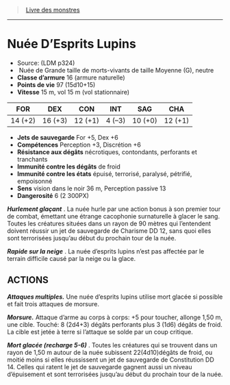 ﻿> [Livre des monstres](tome_of_beasts.md)

---

# Nuée D’Esprits Lupins

- Source: (LDM p324)
-  Nuée de Grande taille de morts-vivants de taille Moyenne (G), neutre
- **Classe d’armure** 16 (armure naturelle)
- **Points de vie** 97 (15d10+15)
- **Vitesse** 15 m, vol 15 m (vol stationnaire)

|FOR|DEX|CON|INT|SAG|CHA|
|---|---|---|---|---|---|
|14 (+2)|16 (+3)|12 (+1)|4 (–3)|10 (+0)|12 (+1)|

- **Jets de sauvegarde** For +5, Dex +6
- **Compétences** Perception +3, Discrétion +6
- **Résistance aux dégâts** nécrotiques, contondants, perforants et tranchants
- **Immunité contre les dégâts** de froid
- **Immunité contre les états** épuisé, terrorisé, paralysé, pétrifié, empoisonné
- **Sens** vision dans le noir 36 m, Perception passive 13
- **Dangerosité** 6 (2 300PX)

**_Hurlement glaçant_** . La nuée hurle par une action bonus à son premier tour de combat, émettant une étrange cacophonie surnaturelle à glacer le sang. Toutes les créatures situées dans un rayon de 90 mètres qui l’entendent doivent réussir un jet de sauvegarde de Charisme DD 12, sans quoi elles sont terrorisées jusqu’au début du prochain tour de la nuée.

**_Rapide sur la neige_** . La nuée d’esprits lupins n’est pas affectée par le terrain difficile causé par la neige ou la glace.

## ACTIONS

**_Attaques multiples._** Une nuée d’esprits lupins utilise mort glacée si possible et fait trois attaques de morsure.

**_Morsure._** Attaque d’arme au corps à corps: +5 pour toucher, allonge 1,50 m, une cible. Touché: 8 (2d4+3) dégâts perforants plus 3 (1d6) dégâts de froid. La cible est jetée à terre si l’attaque se solde par un coup critique.

**_Mort glacée (recharge 5-6)_** . Toutes les créatures qui se trouvent dans un rayon de 1,50 m autour de la nuée subissent 22(4d10)dégâts de froid, ou moitié moins si elles réussissent un jet de sauvegarde de Constitution DD 14. Celles qui ratent le jet de sauvegarde gagnent aussi un niveau d’épuisement et sont terrorisées jusqu’au début du prochain tour de la nuée.

